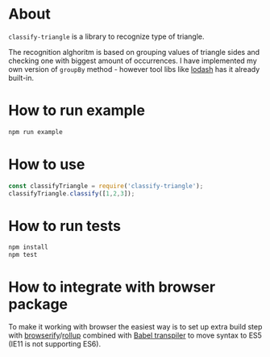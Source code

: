 About
================

`classify-triangle` is a library to recognize type of triangle.

The recognition alghoritm is based on grouping values of triangle sides and checking one with biggest amount of occurrences.
I have implemented my own version of `groupBy` method - however tool libs like [lodash](https://lodash.com/) has it already built-in.

How to run example
================

```bash
npm run example
```

How to use
================

```javascript
const classifyTriangle = require('classify-triangle');
classifyTriangle.classify([1,2,3]);
```

How to run tests 
================

```bash
npm install
npm test
```

How to integrate with browser package
================

To make it working with browser the easiest way is to set up extra build step with [browserify](http://browserify.org/)/[rollup](http://rollupjs.org/) 
combined with [Babel transpiler](https://babeljs.io/) to move syntax to ES5 (IE11 is not supporting ES6).